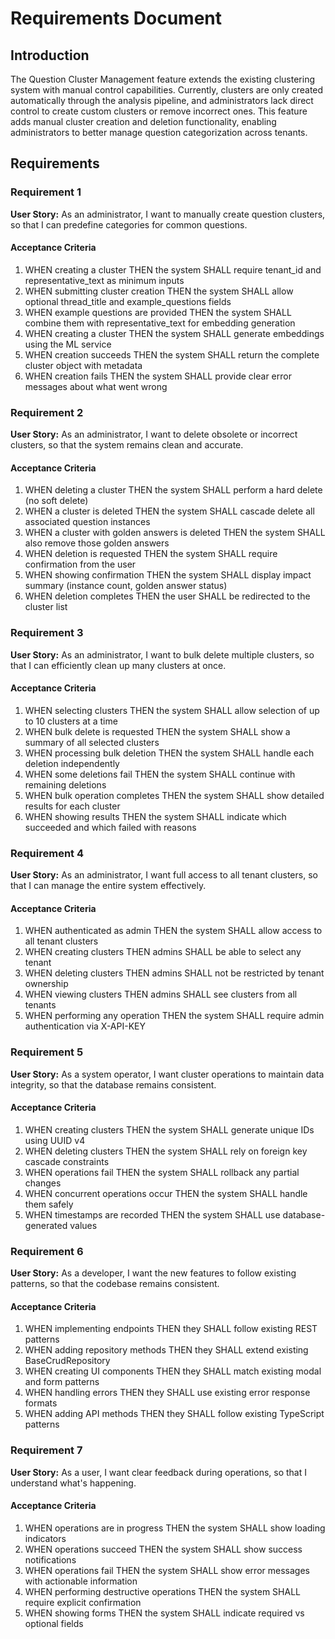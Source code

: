 # Requirements Document

## Introduction

The Question Cluster Management feature extends the existing clustering system with manual control capabilities. Currently, clusters are only created automatically through the analysis pipeline, and administrators lack direct control to create custom clusters or remove incorrect ones. This feature adds manual cluster creation and deletion functionality, enabling administrators to better manage question categorization across tenants.

## Requirements

### Requirement 1

**User Story:** As an administrator, I want to manually create question clusters, so that I can predefine categories for common questions.

#### Acceptance Criteria

1. WHEN creating a cluster THEN the system SHALL require tenant_id and representative_text as minimum inputs
2. WHEN submitting cluster creation THEN the system SHALL allow optional thread_title and example_questions fields
3. WHEN example questions are provided THEN the system SHALL combine them with representative_text for embedding generation
4. WHEN creating a cluster THEN the system SHALL generate embeddings using the ML service
5. WHEN creation succeeds THEN the system SHALL return the complete cluster object with metadata
6. WHEN creation fails THEN the system SHALL provide clear error messages about what went wrong

### Requirement 2

**User Story:** As an administrator, I want to delete obsolete or incorrect clusters, so that the system remains clean and accurate.

#### Acceptance Criteria

1. WHEN deleting a cluster THEN the system SHALL perform a hard delete (no soft delete)
2. WHEN a cluster is deleted THEN the system SHALL cascade delete all associated question instances
3. WHEN a cluster with golden answers is deleted THEN the system SHALL also remove those golden answers
4. WHEN deletion is requested THEN the system SHALL require confirmation from the user
5. WHEN showing confirmation THEN the system SHALL display impact summary (instance count, golden answer status)
6. WHEN deletion completes THEN the user SHALL be redirected to the cluster list

### Requirement 3

**User Story:** As an administrator, I want to bulk delete multiple clusters, so that I can efficiently clean up many clusters at once.

#### Acceptance Criteria

1. WHEN selecting clusters THEN the system SHALL allow selection of up to 10 clusters at a time
2. WHEN bulk delete is requested THEN the system SHALL show a summary of all selected clusters
3. WHEN processing bulk deletion THEN the system SHALL handle each deletion independently
4. WHEN some deletions fail THEN the system SHALL continue with remaining deletions
5. WHEN bulk operation completes THEN the system SHALL show detailed results for each cluster
6. WHEN showing results THEN the system SHALL indicate which succeeded and which failed with reasons

### Requirement 4

**User Story:** As an administrator, I want full access to all tenant clusters, so that I can manage the entire system effectively.

#### Acceptance Criteria

1. WHEN authenticated as admin THEN the system SHALL allow access to all tenant clusters
2. WHEN creating clusters THEN admins SHALL be able to select any tenant
3. WHEN deleting clusters THEN admins SHALL not be restricted by tenant ownership
4. WHEN viewing clusters THEN admins SHALL see clusters from all tenants
5. WHEN performing any operation THEN the system SHALL require admin authentication via X-API-KEY

### Requirement 5

**User Story:** As a system operator, I want cluster operations to maintain data integrity, so that the database remains consistent.

#### Acceptance Criteria

1. WHEN creating clusters THEN the system SHALL generate unique IDs using UUID v4
2. WHEN deleting clusters THEN the system SHALL rely on foreign key cascade constraints
3. WHEN operations fail THEN the system SHALL rollback any partial changes
4. WHEN concurrent operations occur THEN the system SHALL handle them safely
5. WHEN timestamps are recorded THEN the system SHALL use database-generated values

### Requirement 6

**User Story:** As a developer, I want the new features to follow existing patterns, so that the codebase remains consistent.

#### Acceptance Criteria

1. WHEN implementing endpoints THEN they SHALL follow existing REST patterns
2. WHEN adding repository methods THEN they SHALL extend existing BaseCrudRepository
3. WHEN creating UI components THEN they SHALL match existing modal and form patterns
4. WHEN handling errors THEN they SHALL use existing error response formats
5. WHEN adding API methods THEN they SHALL follow existing TypeScript patterns

### Requirement 7

**User Story:** As a user, I want clear feedback during operations, so that I understand what's happening.

#### Acceptance Criteria

1. WHEN operations are in progress THEN the system SHALL show loading indicators
2. WHEN operations succeed THEN the system SHALL show success notifications
3. WHEN operations fail THEN the system SHALL show error messages with actionable information
4. WHEN performing destructive operations THEN the system SHALL require explicit confirmation
5. WHEN showing forms THEN the system SHALL indicate required vs optional fields